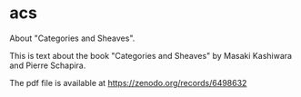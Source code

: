 acs
===

About "Categories and Sheaves". 

This is text about the book "Categories and Sheaves" by Masaki Kashiwara and Pierre Schapira. 

The pdf file is available at https://zenodo.org/records/6498632
